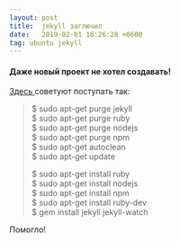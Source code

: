 ```yaml
---
layout: post
title:  jekyll заглючил
date:   2019-02-01 16:26:28 +0600
tag: ubuntu jekyll 
---
```


#### Даже новый проект не хотел создавать!



[Здесь ](https://github.com/jekyll/jekyll-help/issues/294)
советуют поступать так:

>$ sudo apt-get purge jekyll  
>$ sudo apt-get purge ruby  
>$ sudo apt-get purge nodejs  
>$ sudo apt-get purge npm  
>$ sudo apt-get autoclean  
>$ sudo apt-get update
>
>$ sudo apt-get install ruby  
>$ sudo apt-get install nodejs  
>$ sudo apt-get install npm  
>$ sudo apt-get install ruby-dev  
>$ gem install jekyll jekyll-watch  

Помогло!
